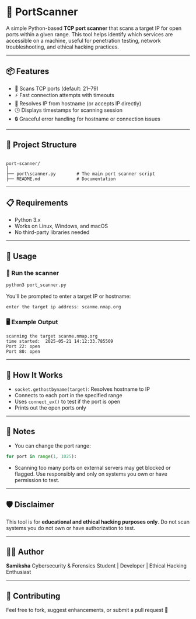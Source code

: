 # 🔎 PortScanner

A simple Python-based **TCP port scanner** that scans a target IP for open ports within a given range. This tool helps identify which services are accessible on a machine, useful for penetration testing, network troubleshooting, and ethical hacking practices.

---

## 📦 Features

- 🔧 Scans TCP ports (default: 21–79)
- ⚡ Fast connection attempts with timeouts
- 🧠 Resolves IP from hostname (or accepts IP directly)
- 🕒 Displays timestamps for scanning session
- 🔒 Graceful error handling for hostname or connection issues

---

## 📁 Project Structure

```

port-scanner/
│
├── port\scanner.py        # The main port scanner script
├── README.md              # Documentation

````

---

## 📋 Requirements

- Python 3.x  
- Works on Linux, Windows, and macOS
- No third-party libraries needed

---

## 🚀 Usage

### 🧪 Run the scanner

```bash
python3 port_scanner.py
````

You'll be prompted to enter a target IP or hostname:

```
enter the target ip address: scanme.nmap.org
```

### 🖥 Example Output

```
scanning the target scanme.nmap.org
time started:  2025-05-21 14:12:33.785509
Port 22: open
Port 80: open
```

---

## 🧠 How It Works

* `socket.gethostbyname(target)`: Resolves hostname to IP 
* Connects to each port in the specified range
* Uses `connect_ex()` to test if the port is open
* Prints out the open ports only

---

## 📌 Notes

* You can change the port range:

```python
for port in range(1, 1025):
```

* Scanning too many ports on external servers may get blocked or flagged. Use responsibly and only on systems you own or have permission to test.

---

## 🛡 Disclaimer

This tool is for **educational and ethical hacking purposes only**. Do not scan systems you do not own or have authorization to test.

---

## 🙋‍♀️ Author

**Samiksha**
Cybersecurity & Forensics Student | Developer | Ethical Hacking Enthusiast

---

## 🤝 Contributing

Feel free to fork, suggest enhancements, or submit a pull request 🚀
